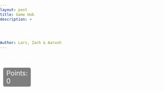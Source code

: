 ```yaml
---
layout: post
title: Game Hub
description: >
  <div style="text-align: center; font-family: 'Open Sans', sans-serif;">
    Move your character around with WASD to enter different worlds, minigames, and experiences on this map.<br>
    Click Game Hub in the top left to go back to this page.
  </div>
Author: Lars, Zach & Aarush
---
```


<style>
  body {
    background-image: url('{{site.baseurl}}/images/homebackground.jpg');
    background-size: cover;
    background-repeat: no-repeat;
    background-position: center;
    color: #ffffff;
    font-family: 'Inter', sans-serif;
    margin: 0;
    padding: 0;
  }
  h1 {
    margin-top: 20px;
    font-family: 'Open Sans', sans-serif;
  }
  #loading {
    font-size: 1.2em;
  }
  canvas {
    display: block;
    margin: 20px auto;
    border: 2px solid white;
    background: #444; 
    position: relative;
  }
  #points-display {
    position: absolute;
    top: 22px; 
    left: 10px;
    font-size: 1.5em;
    color: #fff;
    background: rgba(0, 0, 0, 0.5);
    padding: 5px 10px;
    border-radius: 5px;
    z-index: 1;
  }
  #canvas-container {
    position: relative;
    display: inline-block;
  }

  #skin-modal {
    display: none;
    position: fixed;
    top: 23%; 
    left: 23%; 
    width: 55%;
    height: 65%; 
    background: #001f3f; 
    color: white;
    z-index: 1000;
    text-align: center;
    border-radius: 10px;
  }
  #skin-modal-content {
    position: relative;
    padding: 40px 20px; 
    background: #001f3f; 
    border-radius: 10px;
  }
  #skin-modal-content p {
    font-size: 2em; 
    margin-bottom: 20px;
  }
  #close-modal {
    position: absolute;
    top: 10px; 
    right: 10px; 
    background: black; 
    color: white;
    border: none;
    padding: 15px 22.5px; 
    cursor: pointer;
    border-radius: 5px; 
    font-size: 1.5em; 
  }
  #confirm-button {
  background: #d4af37;
  color: white;
  border: none;
  padding: 15px 30px; 
  cursor: pointer;
  font-size: 1.2em; 
  border-radius: 10px;
  position: relative; 
  margin: 20px auto 0; 
  display: block; 
  text-transform: uppercase; 
}
  #skin-options {
    position: relative;
    width: 70%; 
    height: 70%; 
    margin: 0 auto; 
    margin-top: 20px; 
    display: grid; 
    grid-template-columns: repeat(3, 1fr); 
    grid-template-rows: repeat(2, 1fr); 
    gap: 40px; 
    justify-content: center;
    align-items: center.
  }
  .skin-option {
    position: relative; 
    width: 180px; 
    height: 180px; 
    background: white;
    border-radius: 15px; 
    cursor: pointer;
    background-size: cover;
    background-position: center;
  }
  .skin-option .points {
    position: absolute;
    top: 5px;
    left: 5px; 
    font-size: 1.2em;
    font-weight: bold;
    color: black;
    background: rgba(255, 255, 255, 0.8);
    padding: 2px 5px;
    border-radius: 5px;
  }
  .skin-option:nth-child(1) {
    background-image: url('https://i.postimg.cc/PxDYNLjG/Default.png'); 
  }
  .skin-option:nth-child(2) {
    background-image: url('https://i.postimg.cc/C5gp0YzS/True-Gold-Melodie.png'); 
  }
  .skin-option:nth-child(3) {
    background-image: url('https://i.postimg.cc/K8wLmvh6/Dialga.png'); 
  }
  .skin-option:nth-child(4) {
    background-image: url('https://i.postimg.cc/VsKW3w58/Jett.png'); 
  }
  .skin-option:nth-child(5) {
    background-image: url('https://i.postimg.cc/VsF0hWG0/Goku.png'); 
  }
  .skin-option:nth-child(6) {
    background-image: url('https://i.postimg.cc/rygC4TLH/Boss-Bandit.png'); 
  }
  .skin-option .checkmark {
    display: none; 
    position: absolute;
    top: -20px; 
    left: -18px; 
    width: 50px;
    height: 50px;
    background: url('https://i.postimg.cc/WDxvjnPY/checkmark.png') no-repeat center center; 
    background-size: contain;
    z-index: 10;
  }
  .skin-option.selected .checkmark {
    display: block; 
  }

  .npc-modal-btn {
    background: #d4af37;
    color: white;
    border: none;
    padding: 15px 30px;
    cursor: pointer;
    font-size: 1.2em;
    border-radius: 10px;
    text-transform: uppercase;
    margin: 0 0 0 0;
    min-width: 120px;
    transition: background 0.2s;
  }
  #npc-talk-btn.npc-modal-btn {
    background: #0074D9;
  }
  #npc-cancel-btn.npc-modal-btn {
    background: #333;
  }
  .npc-modal-btn:not(:last-child) {
    margin-right: 0;
  }
</style>

<div id="loading">Loading game assets...</div>
<div id="canvas-container">
<div id="points-display">Points: 0</div>
<canvas id="gameCanvas" width="960" height="720"></canvas>
</div>

<div id="skin-modal">
  <div id="skin-modal-content">
    <button id="close-modal">X</button>
    <p>Customize your outfit here!</p>
    <div id="skin-options">
      <div class="skin-option selected">
        <div class="points">Free</div>
        <div class="checkmark"></div>
      </div>
      <div class="skin-option">
        <div class="points">200</div>
        <div class="checkmark"></div>
      </div>
      <div class="skin-option">
        <div class="points">500</div>
        <div class="checkmark"></div>
      </div>
      <div class="skin-option">
        <div class="points">1000</div>
        <div class="checkmark"></div>
      </div>
      <div class="skin-option">
        <div class="points">1500</div>
        <div class="checkmark"></div>
      </div>
      <div class="skin-option">
        <div class="points">2000</div>
        <div class="checkmark"></div>
      </div>
    </div>
    <button id="confirm-button">Confirm</button>
  </div>
</div>

<!-- NPC Modal for world entry with dialogue -->
<div id="npc-modal" style="display:none; position:fixed; top:30%; left:30%; width:40%; background:#001f3f; color:white; z-index:2000; border-radius:10px; text-align:center; padding:30px;">
  <div id="npc-message" style="font-size:1.5em; margin-bottom:20px;"></div>
  <div id="npc-dialogue" style="font-size:1.1em; margin-bottom:20px; min-height:40px;"></div>
  <div style="display:flex; justify-content:center; gap:20px; margin-top:10px;">
    <button id="npc-enter-btn" class="npc-modal-btn">Enter</button>
    <button id="npc-talk-btn" class="npc-modal-btn">Talk</button>
    <button id="npc-cancel-btn" class="npc-modal-btn">Cancel</button>
  </div>
</div>

<script>
// --- Background Music ---
const music = new Audio('{{site.baseurl}}/assets/audio/rooftoprun.mp3'); // Change path as needed
music.loop = true;
music.volume = 0.5;

// Ensure music starts on user interaction
function enableMusicPlayback() {
  music.play().catch(() => {
    console.error('Audio playback failed. Ensure user interaction occurs.');
  });
}

// Add event listeners for user interaction
document.addEventListener('click', enableMusicPlayback, { once: true });
document.addEventListener('keydown', enableMusicPlayback, { once: true });
</script>

<script>
const canvas = document.getElementById('gameCanvas');
const ctx = canvas.getContext('2d');

const roomImage = new Image();
roomImage.src = 'https://i.postimg.cc/4xLtFzbV/Screenshot-2025-04-04-at-10-24-02-AM.png';

const spriteImages = [
  'https://i.postimg.cc/PxDYNLjG/Default.png', // Default Character
  'https://i.postimg.cc/C5gp0YzS/True-Gold-Melodie.png', // Melodie
  'https://i.postimg.cc/K8wLmvh6/Dialga.png', // Dialga
  'https://i.postimg.cc/VsKW3w58/Jett.png', // Jett
  'https://i.postimg.cc/VsF0hWG0/Goku.png', // Goku
  'https://i.postimg.cc/rygC4TLH/Boss-Bandit.png'  // Boss Bandit
];

let currentSpriteIndex = 0;
const spriteImage = new Image();
spriteImage.src = spriteImages[currentSpriteIndex];

const objectImages = {
   world0: '{{site.baseurl}}/images/symbol0.png', // left 1
   world1: '{{site.baseurl}}/images/symbol1.png', // left 2
   world2: '{{site.baseurl}}/images/symbol2.png', // left 3
   world3: '{{site.baseurl}}/images/symbol3.png', // left 4
   world4: '{{site.baseurl}}/images/symbol4.png', // left 5
   world5: '{{site.baseurl}}/images/symbol5.png', // left 6
   world6: '{{site.baseurl}}/images/symbol6.png', // top 1
   world7: '{{site.baseurl}}/images/symbol7.png', // top 2
   world8: '{{site.baseurl}}/images/symbol8.png' // top 3 
};


const loadedObjectImages = {};
for (const game in objectImages) {
  const img = new Image();
  img.src = objectImages[game];
  loadedObjectImages[game] = img;
}

const player = {
  x: 400,
  y: 325,
  width: 75,
  height: 75,
  speed: 4
};

const keys = {};

const objects = [
  { x: 140, y: 140, width: 40, height: 40, game: 'world0', icon: true }, // left 1
  { x: 95, y: 300, width: 40, height: 40, game: 'world1' }, // left 2
  { x: 105, y: 450, width: 40, height: 40, game: 'world2' }, // left 3
  { x: 220, y: 580, width: 40, height: 40, game: 'world3' }, // left 4
  { x: 410, y: 580, width: 40, height: 40, game: 'world4' }, // left 5
  { x: 580, y: 580, width: 40, height: 40, game: 'world5' }, // left 6
  { x: 660, y: 250, width: 40, height: 40, game: 'world6' }, // top 1
  { x: 510, y: 100, width: 40, height: 40, game: 'world7' }, // top 2
  { x: 330, y: 100, width: 40, height: 40, game: 'world8' } // top 3

  ];

const walls = [
  { x: 270, y: 250, width: 25, height: 55 },
  { x: 420, y: 250, width: 25, height: 25 },
  { x: 560, y: 250, width: 25, height: 55 },
  { x: 270, y: 450, width: 25, height: 55 },
  { x: 560, y: 450, width: 25, height: 55 },
  { x: 680, y: 400, width: 25, height: 55 },
  { x: 800, y: 400, width: 25, height: 55 },
  { x: 680, y: 570, width: 25, height: 55 },
  { x: 800, y: 570, width: 25, height: 55 },
  { x: 755, y: 180, width: 25, height: 55 },
  { x: 675, y: 80, width: 250, height: 55 },
  { x: 0, y: 0, width: 75, height: 720 }, 
  { x: 0, y: 0, width: 960, height: 75 }, 
  { x: 885, y: 0, width: 75, height: 720 }, 
  { x: 0, y: 670, width: 690, height: 50 },
];

const borderThickness = 10;
walls.push(
{ x: 0, y: 0, width: canvas.width, height: borderThickness }, // top
{ x: 0, y: canvas.height - borderThickness, width: canvas.width, height: borderThickness }, // bottom
{ x: 0, y: 0, width: borderThickness, height: canvas.height }, // left
{ x: canvas.width - borderThickness, y: 0, width: borderThickness, height: canvas.height } // right
);

const topRightBox = { x: 675, y: 500, width: 40, height: 40 }; 
const skinModal = document.getElementById('skin-modal');
const closeModal = document.getElementById('close-modal');
const confirmButton = document.getElementById('confirm-button');
let isModalOpen = false; 
let hasLeftBox = true; 

// --- NPC Modal logic and world mapping with personality, game hints, and dialogue ---
const worldNPCs = {
  world0: {
    message: "👨‍🔬 Professor Oak: Welcome to Bioverse Central! Explore options like skins, help, outlines, and more to begin your journey.",
    url: '{{site.baseurl}}/world0',
    dialogue: [
      "Professor Oak: This is your launch pad to all worlds.",
      "Professor Oak: Don't forget to check out the About Us section!",
      "Professor Oak: Need help? Click the help page for guidance.",
      "Professor Oak: Skins can be changed here. Style matters!",
      "Professor Oak: Come back often for new updates and info!"
    ]
  },
  world1: {
    message: "🧼 Mr. Bubbles: Welcome to Genomic Architects! Build DNA, edit genes, or relax with a game of blackjack.",
    url: '{{site.baseurl}}/world1',
    dialogue: [
      "Mr. Bubbles: DNA is like a recipe—let’s get creative!",
      "Mr. Bubbles: Ever played blackjack with biology on the line?",
      "Mr. Bubbles: Editing genes? Don’t forget the base pairs!",
      "Mr. Bubbles: Build something groundbreaking today.",
      "Mr. Bubbles: The genome is your playground."
    ]
  },
  world2: {
    message: "🧬 Medic: Welcome to Pathogen Patrol! Predict outbreaks, explore organelles, and play through scientific adventures.",
    url: '{{site.baseurl}}/world2',
    dialogue: [
      "Medic: Every outbreak starts somewhere. Can you stop it?",
      "Medic: Learn the parts of a cell on your next exploration.",
      "Medic: Adventure awaits those curious about biotech!",
      "Medic: Each pathogen behaves differently—stay sharp!",
      "Medic: Ready to patrol the microscopic world?"
    ]
  },
  world3: {
    message: "🦾 Spring Man: Welcome to Arcade Rush! Master fast-paced classics like Pac-Man, Flappy Bird, and Geometry Dash.",
    url: '{{site.baseurl}}/world3',
    dialogue: [
      "Spring Man: Think fast, tap faster!",
      "Spring Man: Reflexes make the difference here!",
      "Spring Man: Want the high score? You've gotta grind!",
      "Spring Man: Just one more try—this could be it!",
      "Spring Man: Classic games, modern thrill."
    ]
  },
  world4: {
    message: "🍌 Peely: Welcome to Party Time! Spin the slot machine, open digital packs, or jump into a party game.",
    url: '{{site.baseurl}}/world4',
    dialogue: [
      "Peely: It's always party time somewhere!",
      "Peely: Luck and laughs await in the blood cell slots!",
      "Peely: Did you pull a legendary? Show me!",
      "Peely: Party games are best with friends!",
      "Peely: Let’s make it a celebration!"
    ]
  },
  world5: {
    message: "🪖 Master Chief: Welcome to Combat Zone. Enter the skirmish, plan your 5v5 tactics, or survive the swarm.",
    url: '{{site.baseurl}}/world5',
    dialogue: [
      "Master Chief: Load up—your squad is counting on you.",
      "Master Chief: Victory comes to those who adapt.",
      "Master Chief: Pick your role and hold the line!",
      "Master Chief: Every battle teaches something new.",
      "Master Chief: Stay alert. The storm is closing in."
    ]
  },
  world6: {
    message: "🌸 Ezili: Welcome to Strategy Core! Fire up the tower defense, simulate a new life, or sling some birds.",
    url: '{{site.baseurl}}/world6',
    dialogue: [
      "Ezili: Strategy is about patience and precision.",
      "Ezili: Simulations are stories you write yourself.",
      "Ezili: Know your enemy, then plan your path.",
      "Ezili: Tower defense is all about timing.",
      "Ezili: Think, plan, win."
    ]
  },
  world7: {
    message: "🥊 Matt: Welcome to Skill & React! It's table tennis, crossy road, and reflex challenges galore.",
    url: '{{site.baseurl}}/world7',
    dialogue: [
      "Matt: Test your reflexes—I'm not going easy on you!",
      "Matt: Beat your best time and come back for more!",
      "Matt: Every second counts in the Skill Zone.",
      "Matt: Stay sharp. It’s all about timing.",
      "Matt: Are you quick enough to top the leaderboard?"
    ]
  },
  world8: {
    message: "🏁 Octane: Welcome to Click & Collect! Farm like a pro, race like a champ, and click like there’s no tomorrow.",
    url: '{{site.baseurl}}/world8',
    dialogue: [
      "Octane: Click fast, collect faster!",
      "Octane: Time to grind—farm, race, repeat!",
      "Octane: This is your speed zone!",
      "Octane: Nothing beats a clean drift and a full harvest!",
      "Octane: Turbo mode: ON!"
    ]
  }
};


let pendingWorld = null; // Track which world the player is interacting with

const npcModal = document.getElementById('npc-modal');
const npcMessage = document.getElementById('npc-message');
const npcDialogue = document.getElementById('npc-dialogue');
const npcTalkBtn = document.getElementById('npc-talk-btn');
const npcEnterBtn = document.getElementById('npc-enter-btn');
const npcCancelBtn = document.getElementById('npc-cancel-btn');
let npcModalOpen = false;
let npcDialogueIndex = 0;

function showNPCModal(worldKey) {
  pendingWorld = worldKey;
  npcMessage.textContent = worldNPCs[worldKey].message;
  npcDialogue.textContent = ""; // Clear previous dialogue
  npcDialogueIndex = 0;
  npcModal.style.display = 'block';
  npcModalOpen = true;
}

npcTalkBtn.onclick = function() {
  if (pendingWorld && worldNPCs[pendingWorld] && worldNPCs[pendingWorld].dialogue) {
    const lines = worldNPCs[pendingWorld].dialogue;
    npcDialogue.textContent = lines[npcDialogueIndex % lines.length];
    npcDialogueIndex++;
  }
};

npcEnterBtn.onclick = function() {
  if (pendingWorld && worldNPCs[pendingWorld]) {
    window.location.href = worldNPCs[pendingWorld].url;
  }
};

npcCancelBtn.onclick = function() {
  npcModal.style.display = 'none';
  npcModalOpen = false;
  pendingWorld = null;
  npcDialogue.textContent = "";
  npcDialogueIndex = 0;
};

// Prevent player from overlapping with world object
function resolveTouch(player, obj) {
  // Simple axis-aligned separation
  const dx = (player.x + player.width / 2) - (obj.x + obj.width / 2);
  const dy = (player.y + player.height / 2) - (obj.y + obj.height / 2);
  const absDX = Math.abs(dx);
  const absDY = Math.abs(dy);

  if (absDX > absDY) {
    // Move horizontally
    if (dx > 0) player.x = obj.x + obj.width;
    else player.x = obj.x - player.width;
  } else {
    // Move vertically
    if (dy > 0) player.y = obj.y + obj.height;
    else player.y = obj.y - player.height;
  }
}

// --- MODIFIED update() function ---
function update() {
  let nextX = player.x;
  let nextY = player.y;

  if (!isModalOpen && !npcModalOpen) { 
    if (keys['w']) nextY -= player.speed;
    if (keys['s']) nextY += player.speed;
    if (keys['a']) nextX -= player.speed;
    if (keys['d']) nextX += player.speed;
  }

  const futureBox = {
    x: nextX,
    y: nextY,
    width: player.width,
    height: player.height
  };

  const hittingWall = walls.some(wall => isColliding(futureBox, wall));
  if (!hittingWall) {
    player.x = nextX;
    player.y = nextY;
  }

  // World/NPC collision
  let collidedWorld = null;
  objects.forEach(obj => {
    if (worldNPCs[obj.game] && isColliding(player, obj)) {
      collidedWorld = obj.game;
    }
  });

  if (collidedWorld && !npcModalOpen) {
    // Move player back so they only touch, not overlap
    resolveTouch(player, objects.find(o => o.game === collidedWorld));
    showNPCModal(collidedWorld);
  }
}

function draw() {

  ctx.clearRect(0, 0, canvas.width, canvas.height);

  
  if (roomImage.complete && roomImage.naturalWidth !== 0) {
    ctx.drawImage(roomImage, 0, 0, canvas.width, canvas.height);
  } else {
    ctx.fillStyle = '#222';
    ctx.fillRect(0, 0, canvas.width, canvas.height);
  }


  ctx.drawImage(spriteImage, player.x, player.y, player.width, player.height);

  const baseWidth = 40 * 0.9; 
  const baseHeight = 40 * 0.9; 
  const scaledWidth = baseWidth * 3; 
  const scaledHeight = baseHeight * 3; 

  objects.forEach(obj => {
    let img = loadedObjectImages[obj.game];
    if (img && img.complete && img.naturalWidth !== 0) {
      let scaledWidth = 40 * 0.9 * 3; 
      let scaledHeight = 40 * 0.9 * 3;

      if (obj.game === 'world3') { 
        scaledWidth *= 0.9;
        scaledHeight *= 0.9;
      } else if (obj.game === 'world2') { 
        scaledWidth *= 0.9;
        scaledHeight *= 0.9;
      } else if (obj.game === 'world5') { 
        scaledWidth *= 0.9;
        scaledHeight *= 0.9;
      } else if (obj.game === 'outline') { 
        scaledWidth *= 1.8;
        scaledHeight *= 1.8;
      } else if (obj.game === 'world1') { 
        scaledWidth *= 0.9;
        scaledHeight *= 0.9;
      } else if (obj.game === 'pacman') { 
        scaledWidth *= 0.7;
        scaledHeight *= 0.7;
      } else if (obj.game === 'slot') { 
        scaledWidth *= 0.7;
        scaledHeight *= 0.7;
      } else if (obj.game === 'farming') { 
        scaledWidth *= 0.8;
        scaledHeight *= 0.8;
      } else if (obj.game === 'tennis') { 
        scaledWidth *= 0.7;
        scaledHeight *= 0.7;
      } else if (obj.game === 'format') { 
        scaledWidth *= 0.6;
        scaledHeight *= 0.6;  
      } else if (obj.game === 'world6') { 
        scaledWidth *= 0.8;
        scaledHeight *= 0.8; 
      } else if (obj.game === 'world7') { 
        scaledWidth *= 1.1;
        scaledHeight *= 1.1; 
      } else if (obj.game === 'world8') { 
        scaledWidth *= 0.9;
        scaledHeight *= 0.9;
      } else if (obj.game === 'stealth') { 
        scaledWidth *= 0.6;
        scaledHeight *= 0.6;  
      } else if (obj.game === 'battle') { 
        scaledWidth *= 0.5;
        scaledHeight *= 0.5;
      } else if (obj.game === 'strategy') { 
        scaledWidth *= 0.7;
        scaledHeight *= 0.7;    
      } else if (obj.game === 'survive') { 
        scaledWidth *= 0.7;
        scaledHeight *= 0.7;  
      } else if (obj.game === 'tests') { 
        scaledWidth *= 0.8;
        scaledHeight *= 0.8; 
      } else if (obj.game === 'jump') { 
        scaledWidth *= 0.7;
        scaledHeight *= 0.7;  
      } else if (obj.game === 'pack') { 
        scaledWidth *= 0.6;
        scaledHeight *= 0.6;
      } else if (obj.game === 'skirmish') { 
        scaledWidth *= 0.8;
        scaledHeight *= 0.8;            
      } else if (obj.game === 'simulation') { 
        scaledWidth *= 0.7;
        scaledHeight *= 0.7;       
      } else if (obj.game === 'clicker') { 
        scaledWidth *= 0.8;
        scaledHeight *= 0.8;
      }

      const offsetX = (scaledWidth - obj.width) / 2; 
      const offsetY = (scaledHeight - obj.height) / 2; 
      ctx.drawImage(img, obj.x - offsetX, obj.y - offsetY, scaledWidth, scaledHeight);
    } else {
      ctx.fillStyle = 'blue';
      ctx.fillRect(
        obj.x - (scaledWidth - obj.width) / 2,
        obj.y - (scaledHeight - obj.height) / 2,
        scaledWidth,
        scaledHeight
      ); 
    }
  });
}

function gameLoop() {
  update();
  draw();
  requestAnimationFrame(gameLoop);
}

function isColliding(a, b) {
  return (
    a.x < b.x + b.width &&
    a.x + a.width > b.x &&
    a.y < b.y + b.height &&
    a.y + a.height > b.y
  );
}

window.addEventListener('keydown', (e) => {
  keys[e.key.toLowerCase()] = true;
});

window.addEventListener('keyup', (e) => {
  keys[e.key.toLowerCase()] = false;
});


let imagesLoaded = 0;
function tryStartGame() {
  imagesLoaded++;
  if (imagesLoaded === 2) {
    const loading = document.getElementById('loading');
    if (loading) loading.style.display = 'none';
    gameLoop();
  }
}

roomImage.onload = tryStartGame;
spriteImage.onload = tryStartGame;

roomImage.onerror = () => alert('Failed to load room image');
spriteImage.onerror = () => alert('Failed to load sprite image');

closeModal.addEventListener('click', () => {
  skinOptions.forEach(opt => opt.classList.remove('selected'));
  skinOptions[confirmedSelection].classList.add('selected');
  skinModal.style.display = 'none';
  isModalOpen = false; 
});

confirmButton.addEventListener('click', () => {
  skinOptions.forEach((option, index) => {
    if (option.classList.contains('selected')) {
      confirmedSelection = index;
      currentSpriteIndex = index;
      spriteImage.src = spriteImages[currentSpriteIndex];
    }
  });
  skinModal.style.display = 'none';
  isModalOpen = false; 
});

const skinOptions = document.querySelectorAll('.skin-option');
let confirmedSelection = 0; 

skinOptions.forEach((option, index) => {
  option.addEventListener('click', () => {
    skinOptions.forEach(opt => opt.classList.remove('selected'));
    option.classList.add('selected');
  });

  if (index === 0) {
    option.classList.add('selected');
  }
});

// Set button text to Capitalized (first letter upper, rest lower)
document.addEventListener('DOMContentLoaded', function() {
  document.getElementById('npc-enter-btn').textContent = 'Enter';
  document.getElementById('npc-talk-btn').textContent = 'Talk';
  document.getElementById('npc-cancel-btn').textContent = 'Cancel';
});
</script>
<script type="module">
import { pythonURI, fetchOptions } from '{{ site.baseurl }}/assets/js/api/config.js';
async function fetchPoints() {
  try {
    const response = await fetch(`${pythonURI}/api/points`, {
      ...fetchOptions,
      method: 'GET',
    });

    if (response.ok) {
      const data = await response.json();
      if (data.total_points !== undefined) {
        document.getElementById('points-display').textContent = `Points: ${data.total_points}`;
      } else {
        document.getElementById('points-display').textContent = 'Points: 0'; 
      }
    } else {
      const error = await response.json();
      document.getElementById('points-display').textContent = `Points: ${error.message || 'Error fetching points'}`;
    }
  } catch (err) {
    document.getElementById('points-display').textContent = 'Points: Failed to fetch points';
  }
}

fetchPoints();
</script>